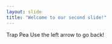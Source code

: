 ```yaml
---
layout: slide
title: "Welcome to our second slide!"
---
```

Trap Pea
Use the left arrow to go back!
